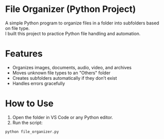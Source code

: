 # File Organizer (Python Project)

A simple Python program to organize files in a folder into subfolders based on file type.  
I built this project to practice Python file handling and automation.

# Features
- Organizes images, documents, audio, video, and archives
- Moves unknown file types to an "Others" folder
- Creates subfolders automatically if they don’t exist
- Handles errors gracefully

# How to Use
1. Open the folder in VS Code or any Python editor.
2. Run the script:
```bash
python file_organizer.py
